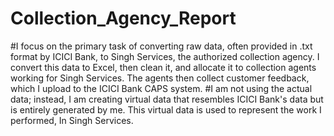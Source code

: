 # Collection_Agency_Report
#I focus on the primary task of converting raw data, often provided in .txt format by ICICI Bank, to Singh Services, the authorized collection agency. I convert this data to Excel, then clean it, and allocate it to collection agents working for Singh Services. The agents then collect customer feedback, which I upload to the ICICI Bank CAPS system.
#I am not using the actual data; instead, I am creating virtual data that resembles ICICI Bank's data but is entirely generated by me. This virtual data is used to represent the work I performed, In Singh Services.
